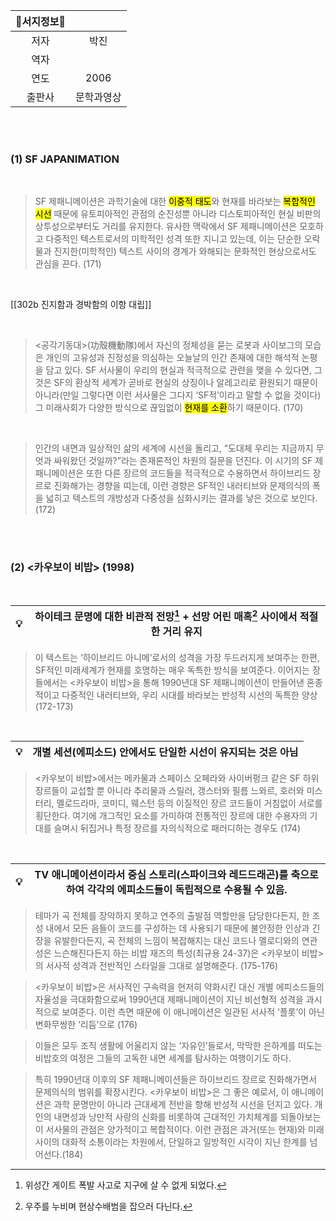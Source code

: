 | **📖서지정보📖** |       |
| :----------: | :---: |
|      저자      |  박진   |
|      역자      |       |
|      연도      | 2006  |
|     출판사      | 문학과영상 |

<br/><br/>

### (1) SF JAPANIMATION

<br/>

> SF 제패니메이션은 과학기술에 대한 <mark class="hltr-blue">이중적 태도</mark>와 현재를 바라보는 <mark class="hltr-blue">복합적인 시선</mark> 때문에 유토피아적인 관점의 순진성뿐 아니라 디스토피아적인 현실 비판의 상투성으로부터도 거리를 유지한다. 유사한 맥락에서 SF 제패니메이션은 모호하고 다중적인 텍스트로서의 미학적인 성격 또한 지니고 있는데, 이는 단순한 오락물과 진지한(미학적인) 텍스트 사이의 경계가 와해되는 문화적인 현상으로서도 관심을 끈다. (171) 

<br/>

[[302b 진지함과 경박함의 이항 대립]]

<br/>   

> <공각기동대>(功殼機動隊)에서 자신의 정체성을 묻는 로봇과 사이보그의 모습은 개인의 고유성과 진정성을 의심하는 오늘날의 인간 존재에 대한 해석적 논평을 담고 있다. SF 서사물이 우리의 현실과 적극적으로 관련을 맺을 수 있다면, 그것은 SF의 환상적 세계가 곧바로 현실의 상징이나 알레고리로 환원되기 때문이 아니라(만일 그렇다면 이런 서사물은 그다지 ‘SF적’이라고 말할 수 없을 것이다) 그 미래사회가 다양한 방식으로 끊임없이 <mark class="hltr-blue">현재를 소환</mark>하기 때문이다. (170)
<br/>

> 인간의 내면과 일상적인 삶의 세계에 시선을 돌리고, “도대체 우리는 지금까지 무엇과 싸워왔던 것일까?”라는 존재론적인 차원의 질문을 던진다. 이 시기의 SF 제패니메이션은 또한 다른 장르의 코드들을 적극적으로 수용하면서 하이브리드 장르로 진화해가는 경향을 띠는데, 이런 경향은 SF적인 내러티브와 문제의식의 폭을 넓히고 텍스트의 개방성과 다중성을 심화시키는 결과를 낳은 것으로 보인다. (172)

<br/><br/>
### **(2) <카우보이 비밥> (1998)**

<br/>

| 💡 | 하이테크 문명에 대한 비관적 전망[^1] + 선망 어린 매혹[^2] 사이에서 적절한 거리 유지 |
| :-: | - |

> 이 텍스트는 ‘하이브리드 아니메’로서의 성격을 가장 두드러지게 보여주는 한편, SF적인 미래세계가 현재를 호명하는 매우 독특한 방식을 보여준다. 이어지는 장들에서는 <카우보이 비밥>을 통해 1990년대 SF 제패니메이션이 만들어낸 혼종적이고 다중적인 내러티브와, 우리 시대를 바라보는 반성적 시선의 독특한 양상 (172-173)

 <br/>
 
| 💡 | 개별 세션(에피소드) 안에서도 단일한 시선이 유지되는 것은 아님 |
| :-: | - |

> <카우보이 비밥>에서는 메카물과 스페이스 오페라와 사이버펑크 같은 SF 하위 장르들이 교섭할 뿐 아니라 추리물과 스릴러, 갱스터와 필름 느와르, 호러와 미스터리, 멜로드라마, 코미디, 웨스턴 등의 이질적인 장르 코드들이 거침없이 서로를 횡단한다. 여기에 개그적인 요소를 가미하여 전통적인 장르에 대한 수용자의 기대를 슬며시 뒤집거나 특정 장르를 자의식적으로 패러디하는 경우도 (174)

<br/>

| 💡 | TV 애니메이션이라서 중심 스토리(스파이크와 레드드래곤)를 축으로 하여 각각의 에피소드들이 독립적으로 수용될 수 있음. |
| :-: | - |

> 테마가 곡 전체를 장악하지 못하고 연주의 출발점 역할만을 담당한다든지, 한 조성 내에서 모든 음들이 코드를 구성하는 데 사용되기 때문에 불안정한 인상과 긴장을 유발한다든지, 곡 전체의 느낌이 복잡해지는 대신 코드나 멜로디와의 연관성은 느슨해진다든지 하는 비밥 재즈의 특성(최규용 24-37)은 <카우보이 비밥>의 서사적 성격과 전반적인 스타일을 그대로 설명해준다. (175-176)

> <카우보이 비밥>은 서사적인 구속력을 현저히 약화시킨 대신 개별 에피소드들의 자율성을 극대화함으로써 1990년대 제패니메이션이 지닌 비선형적 성격을 과시적으로 보여준다. 이런 측면 때문에 이 애니메이션은 일관된 서사적 ‘플롯’이 아닌 변화무쌍한 ‘리듬’으로 (176)

> 이들은 모두 조직 생활에 어울리지 않는 ‘자유인’들로서, 막막한 은하계를 떠도는 비밥호의 여정은 그들의 고독한 내면 세계를 탐사하는 여행이기도 하다.

> 특히 1990년대 이후의 SF 제패니메이션들은 하이브리드 장르로 진화해가면서 문제의식의 범위를 확장시킨다. <카우보이 비밥>은 그 좋은 예로서, 이 애니메이션은 과학 문명만이 아니라 근대세계 전반을 향해 반성적 시선을 던지고 있다. 개인의 내면성과 낭만적 사랑의 신화를 비롯하여 근대적인 가치체계를 되돌아보는 이 서사물의 관점은 양가적이고 복합적이다. 이런 관점은 과거(또는 현재)와 미래 사이의 대화적 소통이라는 차원에서, 단일하고 일방적인 시각이 지닌 한계를 넘어선다.(184)

[^1]: 위성간 게이트 폭발 사고로 지구에 살 수 없게 되었다.
[^2]: 우주를 누비며 현상수배범을 잡으러 다닌다.